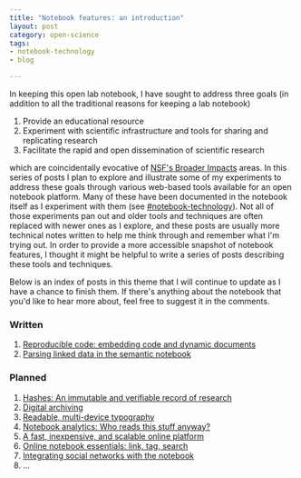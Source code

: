 ```yaml
---
title: "Notebook features: an introduction"
layout: post
category: open-science
tags: 
- notebook-technology
- blog

---
```



In keeping this open lab notebook, I have sought to address three goals
(in addition to all the traditional reasons for keeping a lab notebook)

1. Provide an educational resource 
2. Experiment with scientific infrastructure and tools for sharing and replicating research
3. Facilitate the rapid and open dissemination of scientific research

which are coincidentally evocative of [NSF's Broader
Impacts](http://www.nsf.gov/pubs/2007/nsf07046/nsf07046.jsp) areas.
In this series of posts I plan to explore and illustrate some of
my experiments to address these goals through various web-based tools
available for an open notebook platform.  Many of these have
been documented in the notebook itself as I experiment with them (see
[#notebook-technology](http://www.carlboettiger.info/tags.html#notebook-technology)).
Not all of those experiments pan out and older tools and techniques
are often replaced with newer ones as I explore, and these posts are
usually more technical notes written to help me think through and remember
what I'm trying out.  In order to provide a more accessible snapshot of
notebook features, I thought it might be helpful to write a series of
posts describing these tools and techniques.



Below is an index of posts in this theme that I will continue to 
update as I have a chance to finish them.  If there's anything about
the notebook that you'd like to hear more about, feel free to suggest
it in the comments.  

### Written

1. [Reproducible code: embedding code and dynamic documents](http://carlboettiger.info/2013/04/25/notebook-features-reproducible-code.html)
1. [Parsing linked data in the semantic notebook](http://carlboettiger.info/2013/04/04/notebook-parsing.html)


### Planned

1. [Hashes: An immutable and verifiable record of research]()
1. [Digital archiving]()
1. [Readable, multi-device typography]()
1. [Notebook analytics: Who reads this stuff anyway?]()
1. [A fast, inexpensive, and scalable online platform]()
1. [Online notebook essentials: link, tag, search]()
1. [Integrating social networks with the notebook]()
1. ...


